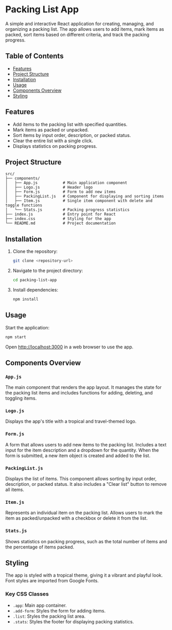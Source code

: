 # Packing List App

A simple and interactive React application for creating, managing, and organizing a packing list. The app allows users to add items, mark items as packed, sort items based on different criteria, and track the packing progress.

## Table of Contents

- [Features](#features)
- [Project Structure](#project-structure)
- [Installation](#installation)
- [Usage](#usage)
- [Components Overview](#components-overview)
- [Styling](#styling)


## Features

- Add items to the packing list with specified quantities.
- Mark items as packed or unpacked.
- Sort items by input order, description, or packed status.
- Clear the entire list with a single click.
- Displays statistics on packing progress.

## Project Structure

```
src/
├── components/
│   ├── App.js           # Main application component
│   ├── Logo.js          # Header logo
│   ├── Form.js          # Form to add new items
│   ├── PackingList.js   # Component for displaying and sorting items
│   ├── Item.js          # Single item component with delete and toggle functions
│   └── Stats.js         # Packing progress statistics
├── index.js             # Entry point for React
├── index.css            # Styling for the app
└── README.md            # Project documentation
```

## Installation

1. Clone the repository:
   ```bash
   git clone <repository-url>
   ```
2. Navigate to the project directory:
   ```bash
   cd packing-list-app
   ```
3. Install dependencies:
   ```bash
   npm install
   ```

## Usage

Start the application:
```bash
npm start
```

Open [http://localhost:3000](http://localhost:3000) in a web browser to use the app.

## Components Overview

### `App.js`

The main component that renders the app layout. It manages the state for the packing list items and includes functions for adding, deleting, and toggling items.

### `Logo.js`

Displays the app's title with a tropical and travel-themed logo.

### `Form.js`

A form that allows users to add new items to the packing list. Includes a text input for the item description and a dropdown for the quantity. When the form is submitted, a new item object is created and added to the list.

### `PackingList.js`

Displays the list of items. This component allows sorting by input order, description, or packed status. It also includes a "Clear list" button to remove all items.

### `Item.js`

Represents an individual item on the packing list. Allows users to mark the item as packed/unpacked with a checkbox or delete it from the list.

### `Stats.js`

Shows statistics on packing progress, such as the total number of items and the percentage of items packed.

## Styling

The app is styled with a tropical theme, giving it a vibrant and playful look. Font styles are imported from Google Fonts.

### Key CSS Classes

- `.app`: Main app container.
- `.add-form`: Styles the form for adding items.
- `.list`: Styles the packing list area.
- `.stats`: Styles the footer for displaying packing statistics.
